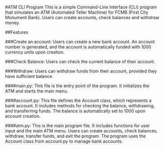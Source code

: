 
#ATM CLI Program
This is a simple Command-Line Interface (CLI) program that simulates an ATM (Automated Teller Machine) for FCMB (First City Monument Bank). Users can create accounts, check balances and withdraw money.

##Features

###Create an account: Users can create a new bank account. An account number is generated, and the account is automatically funded with 1000 currency units upon creation.

###Check Balance: Users can check the current balance of their account.

###Withdraw: Users can withdraw funds from their account, provided they have sufficient balance.

####main.py: This file is the entry point of the program. It initializes the ATM and starts the main menu.

####account.py: This file defines the Account class, which represents a bank account. It includes methods for checking the balance, withdrawing, and transferring funds. The balance is automatically set to 1000 upon account creation.

####atm.py: This is the main program file. It includes functions for user input and the main ATM menu. Users can create accounts, check balances, withdraw, transfer funds, and exit the program. The program uses the Account class from account.py to manage bank accounts.